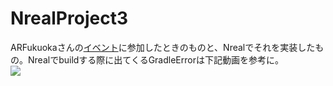 # NrealProject3
ARFukuokaさんの[イベント](https://www.docswell.com/s/Tks_Yoshinaga/Z86Q2K-geospatial-api)に参加したときのものと、Nrealでそれを実装したもの。Nrealでbuildする際に出てくるGradleErrorは下記動画を参考に。<br>
[![](https://img.youtube.com/vi/bRM8ccO2p44/0.jpg)](https://www.youtube.com/watch?v=bRM8ccO2p44)
